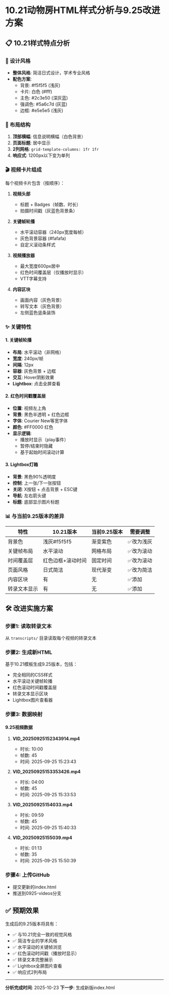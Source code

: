 # 10.21动物房HTML样式分析与9.25改进方案

## 📋 10.21样式特点分析

### 🎨 设计风格
- **整体风格**: 简洁日式设计，学术专业风格
- **配色方案**:
  - 背景: #f5f5f5 (浅灰)
  - 卡片: 白色 (#fff)
  - 主色: #2c3e50 (深灰蓝)
  - 强调色: #5a6c7d (灰蓝)
  - 边框: #e5e5e5 (浅灰)

### 📐 布局结构
1. **顶部横幅**: 信息说明横幅（白色背景）
2. **页面标题**: 居中显示
3. **2列网格**: `grid-template-columns: 1fr 1fr`
4. **响应式**: 1200px以下变为单列

### 🎬 视频卡片组成
每个视频卡片包含（按顺序）：
1. **视频头部**
   - 标题 + Badges（帧数、时长）
   - 拍摄时间戳（灰蓝色背景条）

2. **关键帧轮播**
   - 水平滚动容器（240px宽度每帧）
   - 灰色背景容器 (#fafafa)
   - 自定义滚动条样式

3. **视频播放器**
   - 最大宽度600px居中
   - 红色时间覆盖层（仅播放时显示）
   - VTT字幕支持

4. **内容区块**
   - 画面内容（灰色背景）
   - 转写文本（灰色背景）
   - 左侧蓝色竖条装饰

### ✨ 关键特性

#### 1. 关键帧轮播
- **布局**: 水平滚动（非网格）
- **宽度**: 240px/帧
- **间隔**: 12px
- **容器**: 灰色背景 + 边框
- **交互**: Hover阴影效果
- **Lightbox**: 点击全屏查看

#### 2. 红色时间戳覆盖层
- **位置**: 视频左上角
- **背景**: 黑色半透明 + 红色边框
- **字体**: Courier New等宽字体
- **颜色**: #FF0000 红色
- **显示逻辑**:
  - 播放时显示（play事件）
  - 暂停/结束时隐藏
  - 基于起始时间滚动计算

#### 3. Lightbox灯箱
- **背景**: 黑色90%透明度
- **控制**: 上一张/下一张按钮
- **关闭**: X按钮 + 点击背景 + ESC键
- **导航**: 左右箭头键
- **标题**: 底部显示图片标题

### 📊 与当前9.25版本的差异

| 特性 | 10.21版本 | 当前9.25版本 | 需要调整 |
|------|-----------|--------------|----------|
| 背景色 | 浅灰#f5f5f5 | 渐变紫色 | ✅改为浅灰 |
| 关键帧布局 | 水平滚动 | 网格布局 | ✅改为滚动 |
| 时间覆盖层 | 红色边框+滚动时间 | 固定时间 | ✅改为滚动 |
| 页面风格 | 日式简洁 | 现代渐变 | ✅改为简洁 |
| 内容区块 | 有 | 无 | ✅添加 |
| 转录文本显示 | 有 | 无 | ✅添加 |

## 🛠️ 改进实施方案

### 步骤1: 读取转录文本
从 `transcripts/` 目录读取每个视频的转录文本

### 步骤2: 生成新HTML
基于10.21模板生成9.25版本，包括：
- 完全相同的CSS样式
- 水平滚动关键帧轮播
- 红色滚动时间戳覆盖层
- 转录文本显示区块
- Lightbox图片查看器

### 步骤3: 数据映射

#### 9.25视频数据
1. **VID_20250925152343914.mp4**
   - 时长: 10:00
   - 帧数: 45
   - 时间: 2025-09-25 15:23:43

2. **VID_20250925153353426.mp4**
   - 时长: 04:00
   - 帧数: 45
   - 时间: 2025-09-25 15:33:53

3. **VID_20250925154033.mp4**
   - 时长: 09:59
   - 帧数: 45
   - 时间: 2025-09-25 15:40:33

4. **VID_20250925155039.mp4**
   - 时长: 01:13
   - 帧数: 35
   - 时间: 2025-09-25 15:50:39

### 步骤4: 上传GitHub
- 提交更新的index.html
- 推送到0925-videos分支

## ✅ 预期效果

生成后的9.25版本将具有：
- ✅ 与10.21完全一致的视觉风格
- ✅ 简洁专业的学术风格
- ✅ 水平滚动的关键帧浏览
- ✅ 红色滚动时间戳（播放时显示）
- ✅ 转录文本完整展示
- ✅ Lightbox全屏图片查看
- ✅ 响应式2列布局

---

**分析完成时间**: 2025-10-23
**下一步**: 生成新版index.html
